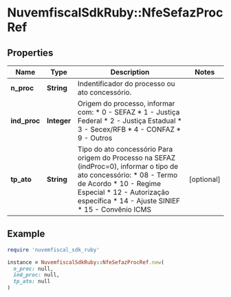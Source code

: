# NuvemfiscalSdkRuby::NfeSefazProcRef

## Properties

| Name | Type | Description | Notes |
| ---- | ---- | ----------- | ----- |
| **n_proc** | **String** | Indentificador do processo ou ato  concessório. |  |
| **ind_proc** | **Integer** | Origem do processo, informar com:  * 0 - SEFAZ  * 1 - Justiça Federal  * 2 - Justiça Estadual  * 3 - Secex/RFB  * 4 - CONFAZ  * 9 - Outros |  |
| **tp_ato** | **String** | Tipo do ato concessório  Para origem do Processo na SEFAZ (indProc&#x3D;0), informar o  tipo de ato concessório:  * 08 - Termo de Acordo  * 10 - Regime Especial  * 12 - Autorização específica  * 14 - Ajuste SINIEF  * 15 - Convênio ICMS | [optional] |

## Example

```ruby
require 'nuvemfiscal_sdk_ruby'

instance = NuvemfiscalSdkRuby::NfeSefazProcRef.new(
  n_proc: null,
  ind_proc: null,
  tp_ato: null
)
```

